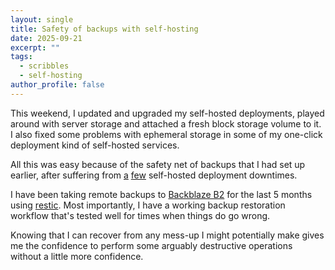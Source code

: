 ```yaml
---
layout: single
title: Safety of backups with self-hosting
date: 2025-09-21
excerpt: ""
tags:
  - scribbles
  - self-hosting
author_profile: false
---
```


This weekend, I updated and upgraded my self-hosted deployments, played around
with server storage and attached a fresh block storage volume to it. I also
fixed some problems with ephemeral storage in some of my one-click deployment
kind of self-hosted services.

All this was easy because of the safety net of backups that I had set up
earlier, after suffering from [a][a] [few][few] self-hosted deployment
downtimes.

I have been taking remote backups to [Backblaze B2][b2] for the last 5 months
using [restic][restic]. Most importantly, I have a working backup restoration
workflow that's tested well for times when things do go wrong.

Knowing that I can recover from any mess-up I might potentially make gives me
the confidence to perform some arguably destructive operations without a little
more confidence.


[a]: https://vipul.xyz/2025/04/05/self-hosting-downtime.html
[few]: https://vipul.xyz/2025/06/08/self-hosting-downtime-part-2.html
[restic]: https://restic.net/
[b2]: https://www.backblaze.com/cloud-storage
